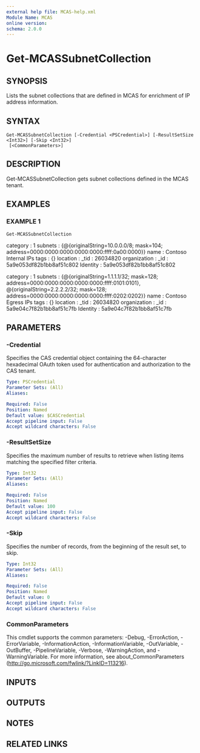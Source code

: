 ```yaml
---
external help file: MCAS-help.xml
Module Name: MCAS
online version:
schema: 2.0.0
---
```


# Get-MCASSubnetCollection

## SYNOPSIS
Lists the subnet collections that are defined in MCAS for enrichment of IP address information.

## SYNTAX

```
Get-MCASSubnetCollection [-Credential <PSCredential>] [-ResultSetSize <Int32>] [-Skip <Int32>]
 [<CommonParameters>]
```

## DESCRIPTION
Get-MCASSubnetCollection gets subnet collections defined in the MCAS tenant.

## EXAMPLES

### EXAMPLE 1
```
Get-MCASSubnetCollection
```

category     : 1
subnets      : {@{originalString=10.0.0.0/8; mask=104; address=0000:0000:0000:0000:0000:ffff:0a00:0000}}
name         : Contoso Internal IPs
tags         : {}
location     :
_tid         : 26034820
organization :
_id          : 5a9e053df82b1bb8af51c802
Identity     : 5a9e053df82b1bb8af51c802

category     : 1
subnets      : {@{originalString=1.1.1.1/32; mask=128; address=0000:0000:0000:0000:0000:ffff:0101:0101},
            @{originalString=2.2.2.2/32; mask=128; address=0000:0000:0000:0000:0000:ffff:0202:0202}}
name         : Contoso Egress IPs
tags         : {}
location     :
_tid         : 26034820
organization :
_id          : 5a9e04c7f82b1bb8af51c7fb
Identity     : 5a9e04c7f82b1bb8af51c7fb

## PARAMETERS

### -Credential
Specifies the CAS credential object containing the 64-character hexadecimal OAuth token used for authentication and authorization to the CAS tenant.

```yaml
Type: PSCredential
Parameter Sets: (All)
Aliases:

Required: False
Position: Named
Default value: $CASCredential
Accept pipeline input: False
Accept wildcard characters: False
```

### -ResultSetSize
Specifies the maximum number of results to retrieve when listing items matching the specified filter criteria.

```yaml
Type: Int32
Parameter Sets: (All)
Aliases:

Required: False
Position: Named
Default value: 100
Accept pipeline input: False
Accept wildcard characters: False
```

### -Skip
Specifies the number of records, from the beginning of the result set, to skip.

```yaml
Type: Int32
Parameter Sets: (All)
Aliases:

Required: False
Position: Named
Default value: 0
Accept pipeline input: False
Accept wildcard characters: False
```

### CommonParameters
This cmdlet supports the common parameters: -Debug, -ErrorAction, -ErrorVariable, -InformationAction, -InformationVariable, -OutVariable, -OutBuffer, -PipelineVariable, -Verbose, -WarningAction, and -WarningVariable.
For more information, see about_CommonParameters (http://go.microsoft.com/fwlink/?LinkID=113216).

## INPUTS

## OUTPUTS

## NOTES

## RELATED LINKS
